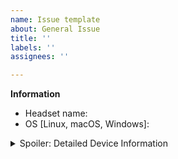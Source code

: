 ```yaml
---
name: Issue template
about: General Issue
title: ''
labels: ''
assignees: ''

---
```


**Information**
 - Headset name:
 - OS [Linux, macOS, Windows]:

<details>
  <summary>Spoiler: Detailed Device Information</summary>
  
  Detailed Device Information:
  <!-- Paste below the output of headsetcontrol --dev -- --list or if you have a deviceid, use it like this: headsetcontrol --dev -- --list --device VENDORID:PRODUCTID -->
  
  ```
  PASTE HERE
  ```
  
</details>
